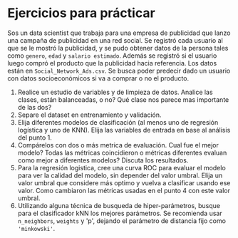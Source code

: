 # Ejercicios para prácticar

Sos un data scientist que trabaja para una empresa de publicidad que lanzo una campaña de publicidad en una red social. 
Se registró cada usuario al que se le mostró la publicidad, y se pudo obtener datos de la persona tales como 
`genero`, `edad` y `salario estimado`. Además se registró si el usuario luego compró el producto que la publicidad 
hacia referencia. Los datos están en `Social_Network_Ads.csv`. Se busca poder predecir dado un usuario con datos 
socioeconómicos si va a comprar o no el producto.

1. Realice un estudio de variables y de limpieza de datos. Analice las clases, están balanceadas, o no? Qué clase 
nos parece mas importante de las dos?
2. Separe el dataset en entrenamiento y validación.
3. Elija diferentes modelos de clasificación (al menos uno de regresión logística y uno de KNN). Elija las variables 
de entrada en base al análisis del punto 1.
4. Compárelos con dos o más metrica de evaluación. Cual fue el mejor modelo? Todas las métricas coincidieron o 
métricas diferentes evaluan como mejor a diferentes modelos? Discuta los resultados.
5. Para la regresión logistica, cree una curva ROC para evaluar el modelo para ver la calidad del modelo, sin depender 
del valor umbral. Elija un  valor umbral que considere más optimo y vuelva a clasificar usando ese valor. Como 
cambiaron las métricas usadas en el punto 4 con este valor umbral.
6. Utilizando alguna técnica de busqueda de hiper-parámetros, busque para el clasificador kNN los mejores parámetros. 
Se recomienda usar `n_neighbors`, `weights` y 'p', dejando el parámetro de distancia fijo como `'minkowski'`.
